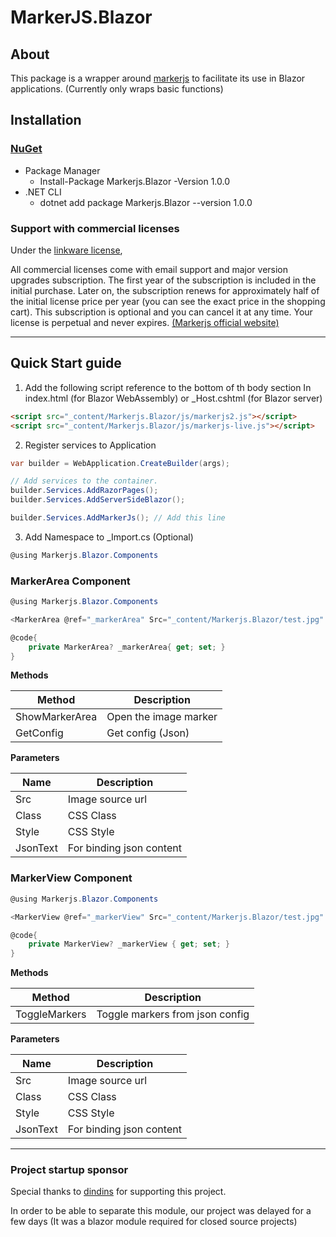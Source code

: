 # MarkerJS.Blazor

## About

This package is a wrapper around [markerjs](https://github.com/ailon/markerjs2) to facilitate its use in Blazor applications.
(Currently only wraps basic functions)

## Installation

### [NuGet](https://www.nuget.org/packages/Markerjs.Blazor/)

- Package Manager
  - Install-Package Markerjs.Blazor -Version 1.0.0
- .NET CLI
  - dotnet add package Markerjs.Blazor --version 1.0.0

### Support with commercial licenses

Under the [linkware license](https://github.com/ailon/markerjs2/blob/master/LICENSE),

All commercial licenses come with email support and major version upgrades subscription. The first year of the subscription is included in the initial purchase. Later on, the subscription renews for approximately half of the initial license price per year (you can see the exact price in the shopping cart). This subscription is optional and you can cancel it at any time. Your license is perpetual and never expires. [(Markerjs official website)](https://markerjs.com/buy)

---

## Quick Start guide

1. Add the following script reference to the bottom of th body section 
In index.html (for Blazor WebAssembly) or _Host.cshtml (for Blazor server)

```html
<script src="_content/Markerjs.Blazor/js/markerjs2.js"></script>
<script src="_content/Markerjs.Blazor/js/markerjs-live.js"></script>
```

2. Register services to Application

```C#
var builder = WebApplication.CreateBuilder(args);

// Add services to the container.
builder.Services.AddRazorPages();
builder.Services.AddServerSideBlazor();

builder.Services.AddMarkerJs(); // Add this line
```

3. Add Namespace to _Import.cs (Optional)

```C#
@using Markerjs.Blazor.Components
```

### MarkerArea Component

```C#
@using Markerjs.Blazor.Components

<MarkerArea @ref="_markerArea" Src="_content/Markerjs.Blazor/test.jpg" Class="img-fluid" Style="max-width:50%;" JsonText="@JsonText"/>

@code{
    private MarkerArea? _markerArea{ get; set; }
}
```

**Methods**

|Method|Description|
|---|---|
|ShowMarkerArea|Open the image marker|
|GetConfig|Get config (Json)|

**Parameters**

|Name|Description|
|---|---|
|Src| Image source url|
|Class|CSS Class|
|Style|CSS Style|
|JsonText|For binding json content|

### MarkerView Component

```C#
@using Markerjs.Blazor.Components

<MarkerView @ref="_markerView" Src="_content/Markerjs.Blazor/test.jpg" Class="img-fluid" Style="max-width:50%;" JsonText="@JsonText" />

@code{
    private MarkerView? _markerView { get; set; }
}
```

**Methods**

|Method|Description|
|---|---|
|ToggleMarkers|Toggle markers from json config |

**Parameters**

|Name|Description|
|---|---|
|Src| Image source url|
|Class|CSS Class|
|Style|CSS Style|
|JsonText|For binding json content|

---

### Project startup sponsor

Special thanks to [dindins](https://github.com/dindins) for supporting this project.

In order to be able to separate this module, our project was delayed for a few days
 (It was a blazor module required for closed source projects)
